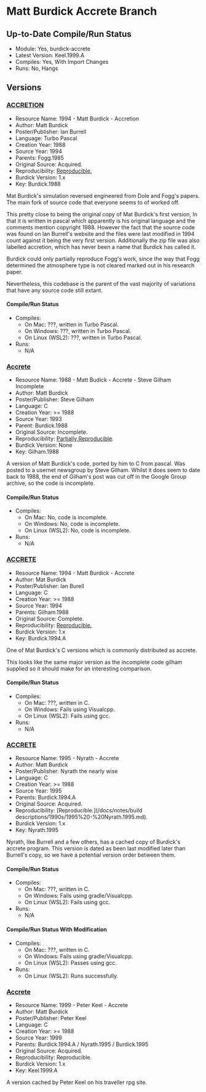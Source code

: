 # Matt Burdick Accrete Branch

## Up-to-Date Compile/Run Status

- Module: Yes, burdick-accrete
- Latest Version: Keel.1999.A
- Compiles: Yes, With Import Changes
- Runs: No, Hangs

## Versions

### [ACCRETION](http://znark.com/create/accrete.html)

- Resource Name: 1994 - Matt Burdick - Accretion
- Author: Matt Burdick
- Poster/Publisher: Ian Burrell
- Language: Turbo Pascal
- Creation Year: 1988
- Source Year: 1994
- Parents: Fogg.1985
- Original Source: Acquired.
- Reproducibility: [Reproducible.](/docs/notes/build%20descriptions/1990s/1994%20-%20Burdick1988.md)
- Burdick Version: 1.x
- Key: Burdick.1988

Mat Burdick's simulation reversed engineered from Dole and Fogg's papers. The main fork of source code that everyone
seems to of worked off.

This pretty close to being the original copy of Mat Burdick's first version, In that it is written in pascal which
apparently is his original language and the comments mention copyright 1988. However the fact that the source code was
found on Ian Burrell's website and the files were last modified in 1994 count against it being the very first
version. Additionally the zip file was also labelled accretion, which has never been a name that Burdick has called it.

Burdick could only partially reproduce Fogg's work, since the way that Fogg determined the atmosphere type is not
cleared marked out in his research paper.

Nevertheless, this codebase is the parent of the vast majority of variations that have any source code still extant.

#### Compile/Run Status
- Compiles:
  - On Mac: ???, written in Turbo Pascal.
  - On Windows: ???, written in Turbo Pascal.
  - On Linux (WSL2): ???, written in Turbo Pascal.
- Runs:
  - N/A

### [Accrete](https://groups.google.com/forum/#!topic/rec.arts.sf.science/2Xm6WP5n1F8)

- Resource Name: 1988 - Matt Budick - Accrete -  Steve Gilham Incomplete
- Author: Matt Burdick
- Poster/Publisher: Steve Gilham
- Language: C
- Creation Year: >= 1988
- Source Year: 1993
- Parent: Burdick.1988
- Original Source: Incomplete.
- Reproducibility: [Partially Reproducible](/docs/notes/build%20descriptions/1960s%20-%201980s/1988%20-%20Gilham.1988.md).
- Burdick Version: None
- Key: Gilham.1988

A version of Matt Burdick's code, ported by him to C from pascal. Was posted to a usernet newsgroup by Steve
Gilham. Whilst it does seem to date back to 1988, the end of Gilham's post was cut off in the Google Group archive, so
the code is incomplete.

#### Compile/Run Status
- Compiles:
    - On Mac: No, code is incomplete.
    - On Windows: No, code is incomplete.
    - On Linux (WSL2): No, code is incomplete.
- Runs:
    - N/A

### [ACCRETE](http://znark.com/create/files/accrete.zip)
- Resource Name: 1994 - Matt Burdick - Accrete
- Author: Mat Burdick
- Poster/Publisher: Ian Burell
- Language: C
- Creation Year: >= 1988
- Source Year: 1994
- Parents: Gilham.1988
- Original Source: Complete.
- Reproducibility: [Reproducible.](/docs/notes/build%20descriptions/1990s/1994%20-%20Burdick1988.md)
- Burdick Version: 1.x
- Key: Burdick.1994.A

One of Mat Burdick's C versions which is commonly distributed as accrete.
 
This looks like the same major version as the incomplete code gilham supplied so it should make for an interesting 
comparison.  

#### Compile/Run Status
- Compiles:
  - On Mac: ???, written in C.
  - On Windows: Fails using Visualcpp.
  - On Linux (WSL2): Fails using gcc.
- Runs:
  - N/A

### [ACCRETE](http://reocities.com/CapeCanaveral/8191/usml.html)
- Resource Name: 1995 - Nyrath - Accrete
- Author: Matt Burdick
- Poster/Publisher: Nyrath the nearly wise
- Language: C
- Creation Year: >= 1988
- Source Year: 1995
- Parents: Burdick.1994.A
- Original Source: Acquired.
- Reproducibility: [Reproducible.](/docs/notes/build descriptions/1990s/1995%20-%20Nyrath.1995.md).
- Burdick Version: 1.x
- Key: Nyrath.1995

Nyrath, like Burrell and a few others, has a cached copy of Burdick's accrete program. This version is dated as been 
last modified later than Burrell's copy, so we have a potential version order between them.

#### Compile/Run Status
- Compiles:
  - On Mac: ???, written in C.
  - On Windows: Fails using gradle/Visualcpp.
  - On Linux (WSL2): Fails using gcc.
- Runs:
  - N/A

#### Compile/Run Status With Modification
- Compiles:
  - On Mac: ???, written in C.
  - On Windows: Fails using gradle/Visualcpp.
  - On Linux (WSL2): Passes using gcc.
- Runs:
  - On Linux (WSL2): Runs successfully.

### [Accrete](http://seegras.discordia.ch/Roleplay/Traveller/Software/Accrete.tgz)
- Resource Name: 1999 - Peter Keel - Accrete
- Author: Matt Burdick
- Poster/Publisher: Peter Keel
- Language: C
- Creation Year: >= 1988
- Source Year: 1999
- Parents: Burdick.1994.A / Nyrath.1995 / Burdick.1995
- Original Source: Acquired.
- Reproducibility: Reproducible.
- Burdick Version: 1.x
- Key: Keel.1999.A

A version cached by Peter Keel on his traveller rpg site.
